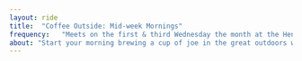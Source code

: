 ```yaml
---
layout: ride
title:  "Coffee Outside: Mid-week Mornings"
frequency:   "Meets on the first & third Wednesday the month at the Henry Clay Estate around 7:00am"
about: "Start your morning brewing a cup of joe in the great outdoors with fellow bike pals!"
---
```


